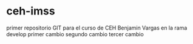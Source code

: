 # ceh-imss
primer repositorio GIT para el curso de CEH
Benjamin Vargas
en la rama develop
primer cambio
segundo cambio
tercer cambio
